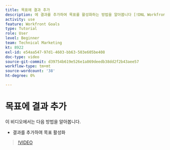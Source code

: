 ```yaml
---
title: 목표에 결과 추가
description: 에 결과를 추가하여 목표를 활성화하는 방법을 알아봅니다 [!DNL Workfront Goals].
activity: use
feature: Workfront Goals
type: Tutorial
role: User
level: Beginner
team: Technical Marketing
kt: 8922
exl-id: e54aa547-97d1-4603-bb63-503e605be408
doc-type: video
source-git-commit: d39754b619e526e1a869deedb38dd2f2b43aee57
workflow-type: tm+mt
source-wordcount: '38'
ht-degree: 0%

---
```


# 목표에 결과 추가

이 비디오에서는 다음 방법을 알아봅니다.

* 결과를 추가하여 목표 활성화

>[!VIDEO](https://video.tv.adobe.com/v/335194/?quality=12)
